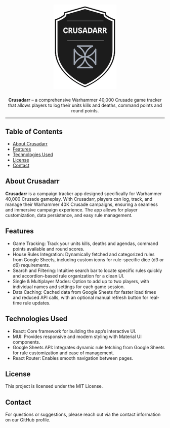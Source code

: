 <h1 align="center">
  <img src="assets/logo-C8RENnSD.png" alt="Crusadarr Logo" width="200">
</h1>

<p align="center">
  <strong>Crusadarr</strong> – a comprehensive Warhammer 40,000 Crusade game tracker that allows players to log their units kills and deaths, command points and round points.
</p>

---

<h2>Table of Contents</h2>
<ul>
  <li><a href="#about-crusadarr">About Crusadarr</a></li>
  <li><a href="#features">Features</a></li>
  <li><a href="#technologies-used">Technologies Used</a></li>
  <li><a href="#license">License</a></li>
  <li><a href="#contact">Contact</a></li>
</ul>

<h2 id="about-crusadarr">About Crusadarr</h2>
<p>
  <strong>Crusadarr</strong> is a campaign tracker app designed specifically for Warhammer 40,000 Crusade gameplay. With Crusadarr, players can log, track, and manage their Warhammer 40K Crusade campaigns, ensuring a seamless and immersive campaign experience. The app allows for player customization, data persistence, and easy rule management.
</p>

<h2 id="features">Features</h2>
<ul>
  <li>Game Tracking: Track your units kills, deaths and agendas, command points available and round scores.</li>
  <li>House Rules Integration: Dynamically fetched and categorized rules from Google Sheets, including custom icons for rule-specific dice (d3 or d6) requirements.</li>
  <li>Search and Filtering: Intuitive search bar to locate specific rules quickly and accordion-based rule organization for a clean UI.</li>
  <li>Single & Multiplayer Modes: Option to add up to two players, with individual names and settings for each game session.</li>
  <li>Data Caching: Cached data from Google Sheets for faster load times and reduced API calls, with an optional manual refresh button for real-time rule updates.</li>
</ul>

<h2 id="technologies-used">Technologies Used</h2>
<ul>
  <li>React: Core framework for building the app’s interactive UI.</li>
  <li>MUI: Provides responsive and modern styling with Material UI components.</li>
  <li>Google Sheets API: Integrates dynamic rule fetching from Google Sheets for rule customization and ease of management.</li>
  <li>React Router: Enables smooth navigation between pages.</li>
</ul>

<h2 id="license">License</h2>
<p>
  This project is licensed under the MIT License.
</p>

<h2 id="contact">Contact</h2>
<p>
  For questions or suggestions, please reach out via the contact information on our GitHub profile.
</p>
